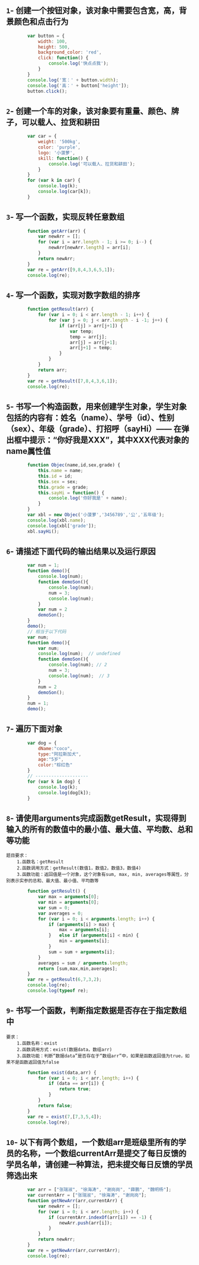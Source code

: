 ## `1`- 创建一个按钮对象，该对象中需要包含宽，高，背景颜色和点击行为

```js
        var button = {
            width: 100,
            height: 500,
            background_color: 'red',
            click: function() {
                console.log('快点点我');
            }
        }
        console.log('宽：' + button.width);
        console.log('高：' + button['height']);
        button.click();
``` 

## `2`- 创建一个车的对象，该对象要有重量、颜色、牌子，可以载人、拉货和耕田

```js
        var car = {
            weight: '500kg',
            color: 'purple',
            logo: '小菠萝',
            skill: function() {
                console.log('可以载人、拉货和耕田');
            }
        }
        for (var k in car) {
            console.log(k);
            console.log(car[k]);
        }      
``` 

## `3`- 写一个函数，实现反转任意数组

```js
        function getArr(arr) {
            var newArr = [];
            for (var i = arr.length - 1; i >= 0; i--) {
                newArr[newArr.length] = arr[i];
            }
            return newArr;
        }
        var re = getArr([9,8,4,3,6,5,1]);
        console.log(re);
```

## `4`- 写一个函数，实现对数字数组的排序

```js
        function getResult(arr) {
            for (var i = 0; i < arr.length - 1; i++) {
                for (var j = 0; j < arr.length - i -1; j++) {
                    if (arr[j] > arr[j+1]) {
                        var temp;
                        temp = arr[j];
                        arr[j] = arr[j+1];
                        arr[j+1] = temp;
                    }
                }
            }
            return arr;
        }
        var re = getResult([7,8,4,3,6,1]);
        console.log(re);
```

## `5`- 书写一个构造函数，用来创建学生对象，学生对象包括的内容有：姓名（name）、学号（id）、性别（sex）、年级（grade）、打招呼（sayHi）—— 在弹出框中提示：“你好我是XXX”，其中XXX代表对象的name属性值

```js
        function Objec(name,id,sex,grade) {
            this.name = name;
            this.id = id;
            this.sex = sex;
            this.grade = grade;
            this.sayHi = function() {
                console.log('你好我是' + name);
            }
        }
        var xbl = new Objec('小菠萝','3456789','公','五年级');
        console.log(xbl.name);
        console.log(xbl['grade']);
        xbl.sayHi();
```

## `6`- 请描述下面代码的输出结果以及运行原因

```js
        var num = 1;
        function demo(){
            console.log(num);
            function demoSon(){
                console.log(num);
                num = 3;
                console.log(num);
            }
            var num = 2
            demoSon();
        }
        demo();
        // 相当于以下代码
        var num;
        function demo(){
            var num;
            console.log(num);  // undefined
            function demoSon(){
                console.log(num); // 2
                num = 3;
                console.log(num);  // 3
            }
            num = 2
            demoSon();
        }
        num = 1;
        demo();
```

## `7`- 遍历下面对象

```js
        var dog = {
            dName:"coco",
            type:"阿拉斯加犬",
            age:"5岁",
            color:"棕红色"
        }
        // --------------------
        for (var k in dog) {
            console.log(k);
            console.log(dog[k]);
        }
```

## `8`- 请使用arguments完成函数getResult，实现得到输入的所有的数值中的最小值、最大值、平均数、总和等功能

    题目要求：
        ​1.函数名：getResult
        ​2.函数调用方式：getResult(数值1，数值2，数值3，数值4)
        ​3.函数功能：返回值是一个对象，这个对象有sum, max, min, averages等属性，分别表示实参的总和、最大值、最小值、平均数等

```js
        function getResult() {
            var max = arguments[0];
            var min = arguments[0];
            var sum = 0;
            var averages = 0;
            for (var i = 0; i < arguments.length; i++) {
                if (arguments[i] > max) {
                    max = arguments[i];
                }   else if (arguments[i] < min) {
                    min = arguments[i];
                }
                sum = sum + arguments[i];
            }
            averages = sum / arguments.length;
            return [sum,max,min,averages];
        }
        var re = getResult(6,7,3,2);
        console.log(re);
        console.log(typeof re);
```

## `9`- 书写一个函数，判断指定数据是否存在于指定数组中

    要求：
    	1.函数名称：exist
   	    2.函数调用方式：exist(数据data，数组arr)
    	3.函数功能：判断“数据data”是否存在于“数组arr”中，如果是函数返回值为true，如果不是函数返回值为false

```js
        function exist(data,arr) {
            for (var i = 0; i < arr.length; i++) {
                if (data == arr[i]) {
                    return true;
                }
            }
            return false;
        }
        var re = exist(7,[7,3,5,4]);
        console.log(re);
```

## `10`- 以下有两个数组，一个数组arr是班级里所有的学员的名称，一个数组currentArr是提交了每日反馈的学员名单，请创建一种算法，把未提交每日反馈的学员筛选出来

```js
        var arr = ["张瑞淑", "徐海涛", "谢岗岗", "薛鹏", "魏明杨"];
        var currentArr = ["张瑞淑", "徐海涛", "谢岗岗"];
        function getNewArr(arr,currentArr) {
            var newArr = [];
            for (var i = 0; i < arr.length; i++) {
                if (currentArr.indexOf(arr[i]) == -1) {
                    newArr.push(arr[i]);
                }
            }
            return newArr;
        }
        var re = getNewArr(arr,currentArr);
        console.log(re);
```